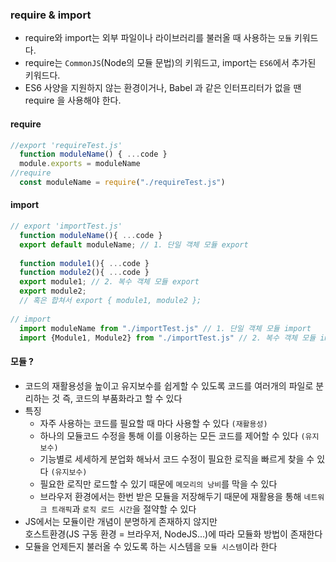 ### require & import
- require와 import는 외부 파일이나 라이브러리를 불러올 때 사용하는 `모듈` 키워드다.
- require는 `CommonJS`(Node의 모듈 문법)의 키워드고, import는 `ES6`에서 추가된 키워드다.
- ES6 사양을 지원하지 않는 환경이거나, Babel 과 같은 인터프리터가 없을 땐 require 을 사용해야 한다.

#### require
```javascript
//export 'requireTest.js'
  function moduleName() { ...code }
  module.exports = moduleName
//require
  const moduleName = require("./requireTest.js")
```

#### import
```javascript
// export 'importTest.js'
  function moduleName(){ ...code }
  export default moduleName; // 1. 단일 객체 모듈 export
  
  function module1(){ ...code }
  function module2(){ ...code }
  export module1; // 2. 복수 객체 모듈 export
  export module2; 
  // 혹은 합쳐서 export { module1, module2 };
  
// import
  import moduleName from "./importTest.js" // 1. 단일 객체 모듈 import
  import {Module1, Module2} from "./importTest.js" // 2. 복수 객체 모듈 import
```
#### 모듈 ?  
- 코드의 재활용성을 높이고 유지보수를 쉽게할 수 있도록 코드를 여러개의 파일로 분리하는 것 즉, 코드의 부품화라고 할 수 있다
- 특징
  - 자주 사용하는 코드를 필요할 때 마다 사용할 수 있다 `(재활용성)`
  - 하나의 모듈코드 수정을 통해 이를 이용하는 모든 코드를 제어할 수 있다 `(유지보수)`
  - 기능별로 세세하게 분업화 해놔서 코드 수정이 필요한 로직을 빠르게 찾을 수 있다 `(유지보수)`
  - 필요한 로직만 로드할 수 있기 때문에 `메모리의 낭비`를 막을 수 있다
  - 브라우저 환경에서는 한번 받은 모듈을 저장해두기 때문에 재활용을 통해 `네트워크 트래픽`과 `로직 로드 시간`을 절약할 수 있다
- JS에서는 모듈이란 개념이 분명하게 존재하지 않지만  
호스트환경(JS 구동 환경 = 브라우저, NodeJS...)에 따라 모듈화 방법이 존재한다
- 모듈을 언제든지 불러올 수 있도록 하는 시스템을 `모듈 시스템`이라 한다 
